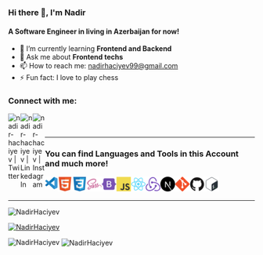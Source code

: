 ### Hi there 👋, I'm Nadir
#### A Software Engineer in living in Azerbaijan for now!

- 🌱  I’m currently learning **Frontend and Backend**
- 💬  Ask me about **Frontend techs**
- 📫  How to reach me: nadirhaciyev99@gmail.com
- ⚡ Fun fact: I love to play chess

### Connect with me:
<!-- [<img align="left" alt="nadir-haciyev | YouTube" width="25px" src="https://raw.githubusercontent.com/rahuldkjain/github-profile-readme-generator/master/src/images/icons/Social/youtube.svg" />](https://www.youtube.com/) -->
[<img align="left" alt="nadir-haciyev | Twitter" width="25px" src="https://raw.githubusercontent.com/rahuldkjain/github-profile-readme-generator/master/src/images/icons/Social/twitter.svg" />](https://twitter.com/nadir_haciyev)
[<img align="left" alt="nadir-haciyev | LinkedIn" width="25px" src="https://raw.githubusercontent.com/rahuldkjain/github-profile-readme-generator/master/src/images/icons/Social/linked-in-alt.svg" />](https://www.linkedin.com/in/nadir-haciyev/)
[<img align="left" alt="nadir-haciyev | Instagram" width="25px" src="https://raw.githubusercontent.com/rahuldkjain/github-profile-readme-generator/master/src/images/icons/Social/instagram.svg" />](https://www.instagram.com/nadirhv/)
<!-- [<img align="left" alt="nadir-haciyev | Instagram" width="25px" src="https://raw.githubusercontent.com/rahuldkjain/github-profile-readme-generator/master/src/images/icons/Social/stack-overflow.svg" />](https://www.instagram.com/nadirhv/) -->
<br />
<br />

---
### You can find Languages and Tools in this Account and much more!

<img align="left" alt="Visual Studio Code" title="Visual Studio Code" width="26px" src="https://raw.githubusercontent.com/devicons/devicon/master/icons/vscode/vscode-original.svg" />
<img align="left" alt="HTML5" title="HTML5" width="30px" src="https://raw.githubusercontent.com/devicons/devicon/master/icons/html5/html5-original.svg" />
<img align="left" alt="CSS3" title="CSS3" width="30px" src="https://raw.githubusercontent.com/devicons/devicon/master/icons/css3/css3-original.svg" />
<img align="left" alt="Sass" title="Sass" width="30px" src="https://raw.githubusercontent.com/devicons/devicon/master/icons/sass/sass-original.svg" />
<img align="left" alt="Bootstrap" title="Bootstrap" width="30px" src="https://raw.githubusercontent.com/devicons/devicon/master/icons/bootstrap/bootstrap-plain.svg" />
<img align="left" alt="JavaScript" title="JavaScript" width="30px" src="https://raw.githubusercontent.com/devicons/devicon/master/icons/javascript/javascript-original.svg" />
<img align="left" alt="React" title="React" width="30px" src="https://raw.githubusercontent.com/devicons/devicon/master/icons/react/react-original.svg" />
<img align="left" alt="React" title="React" width="30px" src="https://raw.githubusercontent.com/devicons/devicon/master/icons/redux/redux-original.svg" />
<img align="left" alt="React" title="React" width="30px" src="https://raw.githubusercontent.com/devicons/devicon/master/icons/nextjs/nextjs-original.svg" />
<img align="left" alt="Git" title="Git" width="30px" src="https://raw.githubusercontent.com/devicons/devicon/master/icons/git/git-original.svg" />
<img align="left" alt="GitHub" title="GitHub" width="30px" src="https://raw.githubusercontent.com/devicons/devicon/master/icons/github/github-original.svg" />
<img align="left" alt="Terminal" title="Terminal" width="30px" src="https://raw.githubusercontent.com/devicons/devicon/master/icons/bash/bash-original.svg" />
<!-- <img align="left" alt="Vue" width="30px" src="https://raw.githubusercontent.com/devicons/devicon/master/icons/vuejs/vuejs-original.svg" />
<img align="left" alt="Nuxt" width="30px" src="https://raw.githubusercontent.com/devicons/devicon/master/icons/nuxtjs/nuxtjs-original.svg" />
<img align="left" alt="GraphQL" width="30px" src="https://raw.githubusercontent.com/devicons/devicon/master/icons/graphql/graphql-plain-wordmark.svg" />
<img align="left" alt="Node.js" width="30px" src="https://raw.githubusercontent.com/devicons/devicon/master/icons/nodejs/nodejs-original.svg" />
<img align="left" alt="SQL" width="30px" src="https://raw.githubusercontent.com/devicons/devicon/master/icons/html5/html5-original.svg" />
<img align="left" alt="MongoDB" width="30px" src="https://raw.githubusercontent.com/devicons/devicon/master/icons/mongodb/mongodb-original-wordmark.svg" />
<img align="left" alt="Gatsby" width="30px" src="https://raw.githubusercontent.com/devicons/devicon/master/icons/gatsby/gatsby-original.svg" />
<img align="left" alt="MySQL" width="30px" src="https://raw.githubusercontent.com/devicons/devicon/master/icons/mysql/mysql-original-wordmark.svg" /> -->
<br />
<br />

---
<p align="left"><img src="https://komarev.com/ghpvc/?username=NadirHaciyev&label=Profile%20views&color=0e75b6&style=flat" alt="NadirHaciyev" /></p>
<p style="width:100%"><a href="https://github.com/ryo-ma/github-profile-trophy"><img src="https://github-profile-trophy.vercel.app/?username=NadirHaciyev" alt="NadirHaciyev" /></a></p>
<p><img align="left" src="https://github-readme-stats.vercel.app/api/top-langs?username=NadirHaciyev&show_icons=true&locale=en&layout=compact" alt="NadirHaciyev" /></p>
<p>&nbsp;<img align="center" src="https://github-readme-stats.vercel.app/api?username=NadirHaciyev&show_icons=true&locale=en" alt="NadirHaciyev" width="50%" /></p><br />
<br />

<!--
**NadirHaciyev/NadirHaciyev** is a ✨ _special_ ✨ repository because its `README.md` (this file) appears on your GitHub profile.

Here are some ideas to get you started:

- 🔭 I’m currently working on ...
- 🌱 I’m currently learning ...
- 👯 I’m looking to collaborate on ...
- 🤔 I’m looking for help with ...
- 💬 Ask me about ...
- 📫 How to reach me: ...
- 😄 Pronouns: ...
- ⚡ Fun fact: ...
-->
